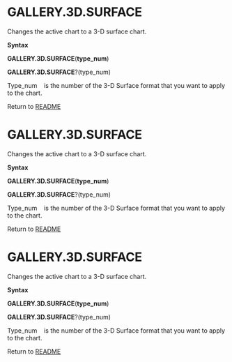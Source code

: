 # GALLERY.3D.SURFACE

Changes the active chart to a 3-D surface chart.

**Syntax**

**GALLERY.3D.SURFACE**(**type\_num**)

**GALLERY.3D.SURFACE**?(type\_num)

Type\_num&nbsp;&nbsp;&nbsp;&nbsp;is the number of the 3-D Surface format
that you want to apply to the chart.



Return to [README](README.md#G)

# GALLERY.3D.SURFACE

Changes the active chart to a 3-D surface chart.

**Syntax**

**GALLERY.3D.SURFACE**(**type\_num**)

**GALLERY.3D.SURFACE**?(type\_num)

Type\_num&nbsp;&nbsp;&nbsp;&nbsp;is the number of the 3-D Surface format
that you want to apply to the chart.



Return to [README](README.md#G)

# GALLERY.3D.SURFACE

Changes the active chart to a 3-D surface chart.

**Syntax**

**GALLERY.3D.SURFACE**(**type\_num**)

**GALLERY.3D.SURFACE**?(type\_num)

Type\_num&nbsp;&nbsp;&nbsp;&nbsp;is the number of the 3-D Surface format
that you want to apply to the chart.



Return to [README](README.md#G)


